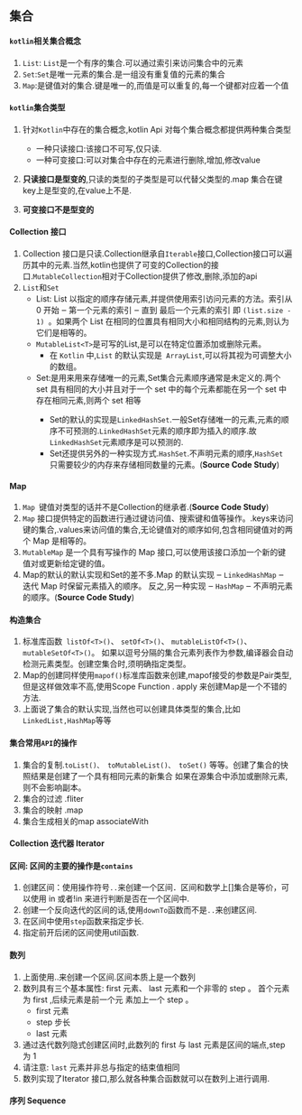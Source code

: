 ## 集合

#### `kotlin`相关集合概念

1. `List`: `List`是一个有序的集合.可以通过索引来访问集合中的元素
2. `Set`:`Set`是唯一元素的集合.是一组没有重复值的元素的集合
3. `Map`:是键值对的集合.键是唯一的,而值是可以重复的,每一个键都对应着一个值

#### `kotlin`集合类型

1. 针对`Kotlin`中存在的集合概念,kotlin Api 对每个集合概念都提供两种集合类型
   - 一种只读接口:该接口不可写,仅只读.
   - 一种可变接口:可以对集合中存在的元素进行删除,增加,修改value

2. **只读接口是型变的**,只读的类型的子类型是可以代替父类型的.map 集合在键key上是型变的,在value上不是.
3. **可变接口不是型变的**

#### Collection 接口

1. Collection 接口是只读.Collection继承自`Iterable`接口,Collection接口可以遍历其中的元素.当然,kotlin也提供了可变的Collection的接口.`MutableCollection`相对于Collection提供了修改,删除,添加的api
2. `List`和`Set`
   - List: List<T> 以指定的顺序存储元素,并提供使用索引访问元素的方法。索引从 0 开始 ‒ 第一个元素的索引 ‒ 直到 最后一个元素的索引 即 `(list.size - 1) `。如果两个 List 在相同的位置具有相同大小和相同结构的元素,则认为它们是相等的。
   - `MutableList<T>`是可写的List,是可以在特定位置添加或删除元素。
     - 在 `Kotlin` 中,`List` 的默认实现是` ArrayList`,可以将其视为可调整大小的数组。
   - Set<T>:是用来用来存储唯一的元素,Set集合元素顺序通常是未定义的.两个 set 具有相同的大小并且对于一个 set 中的每个元素都能在另一个 set 中存在相同元素,则两个 set 相等
     - Set的默认的实现是`LinkedHashSet`.一般Set存储唯一的元素,元素的顺序不可预测的.`LinkedHashSet`元素的顺序即为插入的顺序.故`LinkedHashSet`元素顺序是可以预测的.
     - Set还提供另外的一种实现方式.`HashSet`.不声明元素的顺序,`HashSet `只需要较少的内存来存储相同数量的元素。(**Source Code Study**)

#### Map 

1. `Map `键值对类型的话并不是Collection的继承者.(**Source Code Study**)
2. `Map` 接口提供特定的函数进行通过键访问值、搜索键和值等操作。.keys来访问键的集合,.values来访问值的集合,无论键值对的顺序如何,包含相同键值对的两个 Map 是相等的。
3. `MutableMap` 是一个具有写操作的 Map 接口,可以使用该接口添加一个新的键值对或更新给定键的值。
4. Map的默认的默认实现和Set的差不多.Map 的默认实现 ‒ `LinkedHashMap` ‒ 迭代 Map 时保留元素插入的顺序。 反之,另一种实现 ‒ `HashMap` ‒ 不声明元素的顺序。(**Source Code Study**)



#### 构造集合

1. 标准库函数` listOf<T>()`、 `setOf<T>()`、 `mutableListOf<T>()`、` mutableSetOf<T>()`。 如果以逗号分隔的集合元素列表作为参数,编译器会自动检测元素类型。创建空集合时,须明确指定类型。
2. Map的创建同样使用`mapof()`标准库函数来创建,mapof接受的参数是Pair类型,但是这样做效率不高,使用Scope Function . apply 来创建Map是一个不错的方法.
3. 上面说了集合的默认实现,当然也可以创建具体类型的集合,比如`LinkedList,HashMap`等等



#### 集合常用`API`的操作

1. 集合的复制.`toList()、 toMutableList()、 toSet()` 等等。创建了集合的快照结果是创建了一个具有相同元素的新集合 如果在源集合中添加或删除元素,则不会影响副本。
2. 集合的过滤 .fliter
3. 集合的映射 .map
4. 集合生成相关的map associateWith



#### Collection 迭代器 Iterator



#### 区间: 区间的主要的操作是`contains`

1. 创建区间：使用操作符号`..`来创建一个区间．区间和数学上[]集合是等价，可以使用 in 或者!in 来进行判断是否在一个区间中.
2. 创建一个反向迭代的区间的话,使用`downTo`函数而不是`..`来创建区间.
3. 在区间中使用`step`函数来指定步长.
4. 指定前开后闭的区间使用util函数.

#### 数列

1. 上面使用..来创建一个区间.区间本质上是一个数列
2. 数列具有三个基本属性: first 元素、 last 元素和一个非零的 step 。 首个元素为 first ,后续元素是前一个元
   素加上一个 step 。
   - first 元素
   - step 步长
   - last 元素
3. 通过迭代数列隐式创建区间时,此数列的 first 与 last 元素是区间的端点,step 为 1
4. 请注意: `last` 元素并非总与指定的结束值相同
5. 数列实现了Iterator<T> 接口,那么就各种集合函数就可以在数列上进行调用.

#### 序列 Sequence<T>

